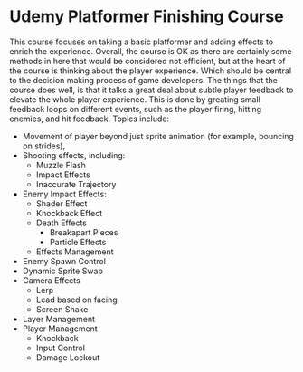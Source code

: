 # Udemy Platformer Finishing Course 
This course focuses on taking a basic platformer and adding effects to enrich the experience. Overall, the course is OK as there are certainly some methods in here that would be considered not efficient, but at the heart of the course is thinking about the player experience. Which should be central to the decision making process of game developers. The things that the course does well, is that it talks a great deal about subtle player feedback to elevate the whole player experience. This is done by greating small feedback loops on different events, such as the player firing, hitting enemies, and hit feedback. 
Topics include:
- Movement of player beyond just sprite animation (for example, bouncing on strides),
- Shooting effects, including:
  - Muzzle Flash
  - Impact Effects
  - Inaccurate Trajectory
- Enemy Impact Effects:
  - Shader Effect
  - Knockback Effect
  - Death Effects
     - Breakapart Pieces
     - Particle Effects
  - Effects Management
- Enemy Spawn Control
- Dynamic Sprite Swap
- Camera Effects
  - Lerp
  - Lead based on facing
  - Screen Shake
- Layer Management
- Player Management
  - Knockback
  - Input Control
  - Damage Lockout
